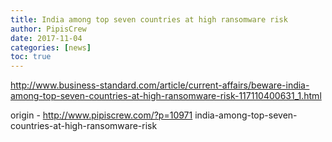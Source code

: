 ```yaml
---
title: India among top seven countries at high ransomware risk
author: PipisCrew
date: 2017-11-04
categories: [news]
toc: true
---
```


http://www.business-standard.com/article/current-affairs/beware-india-among-top-seven-countries-at-high-ransomware-risk-117110400631_1.html

origin - http://www.pipiscrew.com/?p=10971 india-among-top-seven-countries-at-high-ransomware-risk